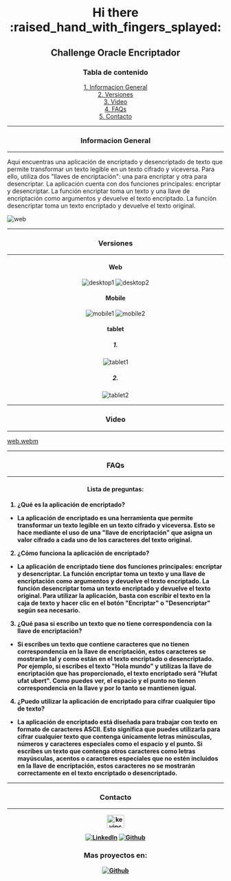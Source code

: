 <div align="center">
<h1>Hi there :raised_hand_with_fingers_splayed:</h1>
<h2>Challenge Oracle Encriptador</h2>


<h3 align="center">Tabla de contenido</h3> 

[1. Informacion General](#informacion-general)
<br/>
[2. Versiones](#versiones)
<br/>
[3. Video](#video)
<br/>
[4. FAQs](#faqs)
<br/>
[5. Contacto](#contacto)
***

</div>

<h3 align="center">Informacion General</h3> 

***
Aqui encuentras una aplicación de encriptado y desencriptado de texto que permite transformar un texto legible en un texto cifrado y viceversa. Para ello, utiliza dos "llaves de encriptación": una para encriptar y otra para desencriptar. La aplicación cuenta con dos funciones principales: encriptar y desencriptar. La función encriptar toma un texto y una llave de encriptación como argumentos y devuelve el texto encriptado. La función desencriptar toma un texto encriptado y devuelve el texto original.

![web](https://user-images.githubusercontent.com/32087507/211164127-dd1d687a-b45b-4610-853d-15e931fe5f57.gif)

<div align="center">

***

<h3 align="center">Versiones</h3>
 
***
<h4> Web </h4>

![desktop1](https://user-images.githubusercontent.com/32087507/211163855-1b7126be-3cdf-466f-b3ac-e4782ce4b850.png)
![desktop2](https://user-images.githubusercontent.com/32087507/211163856-4032ffa8-f037-47e8-90d5-682822d240b3.png)

<h4>Mobile</h4>

![mobile1](https://user-images.githubusercontent.com/32087507/211163899-1585656b-df7a-426e-8546-099750208a4f.png) 
![mobile2](https://user-images.githubusercontent.com/32087507/211163900-cf5eb5f3-b3e8-4a24-b7e9-8465c47b03c5.png)

<h4>tablet</h4>

<h5>1.</h5>

![tablet1](https://user-images.githubusercontent.com/32087507/211163944-2e542a2d-14a1-42f9-bee0-05bb3f15f438.png)

<h5>2.</h5>

![tablet2](https://user-images.githubusercontent.com/32087507/211163947-4c145cb2-b6a2-46ea-8ee0-7554c6ee30de.png)

</div>

***
<h3 align="center">Video</h3>

***

[web.webm](https://user-images.githubusercontent.com/32087507/211164167-521bbff5-47e8-4098-b4fe-bb7c03b2ec8a.webm)

***
<h3 align="center">FAQs</h3>

***

<h4 align="center">Lista de preguntas:<h4>

1. **¿Qué es la aplicación de encriptado?**
  *  La aplicación de encriptado es una herramienta que permite transformar un texto legible en un texto cifrado y viceversa. Esto se hace mediante el uso de una "llave de encriptación" que asigna un valor cifrado a cada uno de los caracteres del texto original.
  
2. **¿Cómo funciona la aplicación de encriptado?**
  * La aplicación de encriptado tiene dos funciones principales: encriptar y desencriptar. La función encriptar toma un texto y una llave de encriptación como argumentos y devuelve el texto encriptado. La función desencriptar toma un texto encriptado y devuelve el texto original. Para utilizar la aplicación, basta con escribir el texto en la caja de texto y hacer clic en el botón "Encriptar" o "Desencriptar" según sea necesario.
  
3. **¿Qué pasa si escribo un texto que no tiene correspondencia con la llave de encriptación?**
  * Si escribes un texto que contiene caracteres que no tienen correspondencia en la llave de encriptación, estos caracteres se mostrarán tal y como están en el texto encriptado o desencriptado. Por ejemplo, si escribes el texto "Hola mundo" y utilizas la llave de encriptación que has proporcionado, el texto encriptado será "Hufat ufat ubert". Como puedes ver, el espacio y el punto no tienen correspondencia en la llave y por lo tanto se mantienen igual.
  
4. **¿Puedo utilizar la aplicación de encriptado para cifrar cualquier tipo de texto?**
  * La aplicación de encriptado está diseñada para trabajar con texto en formato de caracteres ASCII. Esto significa que puedes utilizarla para cifrar cualquier texto que contenga únicamente letras minúsculas, números y caracteres especiales como el espacio y el punto. Si escribes un texto que contenga otros caracteres como letras mayúsculas, acentos o caracteres especiales que no estén incluidos en la llave de encriptación, estos caracteres no se mostrarán correctamente en el texto encriptado o desencriptado.


<div align="center">

***
<h3 align="center">Contacto</h3>

***
<p align="center">
<a href="https://linkedin.com/in/kevincastellanos" target="blank"><img align="center" src="https://raw.githubusercontent.com/rahuldkjain/github-profile-readme-generator/master/src/images/icons/Social/linked-in-alt.svg" alt="kevincastellanos" height="30" width="40" /></a>
</p>

[![LinkedIn](https://img.shields.io/badge/LinkedIn-%230077B5.svg?logo=linkedin&logoColor=white)](https://linkedin.com/in/kevincastellanos)
[![Github](https://img.shields.io/badge/Github-%2324292e.svg?logo=github&logoColor=white)](https://github.com/KevinCastellanos1)

</div>


<div align="center">

<h3 align="center">Mas proyectos en:</h3> 

[![Github](https://img.shields.io/badge/Github-%2324292e.svg?logo=github&logoColor=white)](https://github.com/KevinCastellanos1)

</div>

